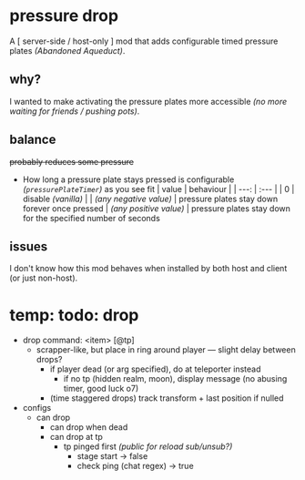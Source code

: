 # pressure drop

A [ server-side / host-only ] mod that adds configurable timed pressure plates *(Abandoned Aqueduct)*.

## why?

I wanted to make activating the pressure plates more accessible *(no more waiting for friends / pushing pots)*.

## balance

~~probably reduces some pressure~~

- How long a pressure plate stays pressed is configurable *(`pressurePlateTimer`)* as you see fit
    | value | behaviour |
    |  ---: | :---      |
    |     0 | disable *(vanilla)* |
    | *(any negative value)* | pressure plates stay down forever once pressed
    | *(any positive value)* | pressure plates stay down for the specified number of seconds

## issues

I don't know how this mod behaves when installed by both host and client (or just non-host).

# temp: todo: drop

- drop command: \<item\> \[@tp\]
    - scrapper-like, but place in ring around player — slight delay between drops?
        - if player dead (or arg specified), do at teleporter instead
            - if no tp (hidden realm, moon), display message (no abusing timer, good luck o7)
        - (time staggered drops) track transform + last position if nulled
- configs
    - can drop
        - can drop when dead
        - can drop at tp
            - tp pinged first *(public for reload sub/unsub?)*
                - stage start → false
                - check ping (chat regex) → true
